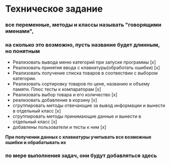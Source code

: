 # Техническое задание

### все переменные, методы и классы называть "говорящими именами",       
### на сколько это возможно, пусть название будет длинным, но понятным



  - Реализовать вывода меню категорий при запуске программы [x]
  - Реализовать принятия ввода с клавиатуры(обработать ошибки) [x]
  - Реализовать получение списка товаров в соотвествии с выбором категории.
  - Реализовать сортировку товаров по цене, названию и объему памяти. Плюс тесты к компараторам [x]
  - Реализовать выбор товара и его количество [x]
  - реализовать добавление в корзину [x]
  - сгруппировать методы отвечающие за вывод информации и вынести в отдельный класс [x]
  - сгруппировать методы принимающие данные и вынести в отдельный класс [x]
  - добавлены пользователи и тесты к ним [x]

**При получении данных с клавиатуры учитывать все возможные ошибки и обрабатывать их**

### по мере выполнения задач, они будут добавляться здесь  
